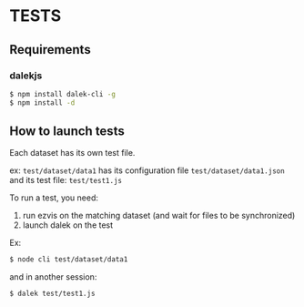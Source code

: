 # TESTS

## Requirements

### dalekjs

```bash
$ npm install dalek-cli -g
$ npm install -d
```

## How to launch tests

Each dataset has its own test file.

ex: `test/dataset/data1` has its configuration file `test/dataset/data1.json` and its test file: `test/test1.js`

To run a test, you need:
1. run ezvis on the matching dataset (and wait for files to be synchronized)
2. launch dalek on the test

Ex:

```bash
$ node cli test/dataset/data1
```

and in another session:

```bash
$ dalek test/test1.js
```
